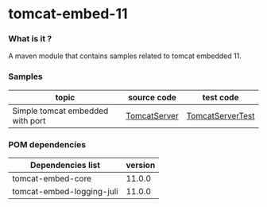 # tomcat-embed-11

### What is it ?

A maven module that contains samples related to tomcat embedded 11.

### Samples

| topic                            | source code                                                                       | test code                                                                                   |
|----------------------------------|-----------------------------------------------------------------------------------|---------------------------------------------------------------------------------------------|
| Simple tomcat embedded with port | [TomcatServer](src/main/java/org/sample/tomcat_embed_11/simple/TomcatServer.java) | [TomcatServerTest](./src/test/java/org/sample/tomcat_embed_11/simple/TomcatServerTest.java) |

### POM dependencies

| Dependencies list                                  | version |
|----------------------------------------------------|---------|
| <artifactId>tomcat-embed-core</artifactId>         | 11.0.0  |
| <artifactId>tomcat-embed-logging-juli</artifactId> | 11.0.0  |
